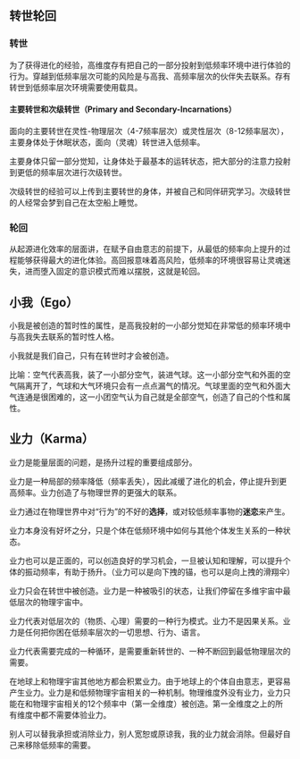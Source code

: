 ## 转世轮回

### 转世

为了获得进化的经验，高维度存有把自己的一部分投射到低频率环境中进行体验的行为。穿越到低频率层次可能的风险是与高我、高频率层次的伙伴失去联系。存有转世到低频率层次环境需要使用载具。

#### 主要转世和次级转世（Primary and Secondary-Incarnations）

面向的主要转世在灵性-物理层次（4-7频率层次）或灵性层次（8-12频率层次），主要身体处于休眠状态，面向（灵魂）转世进入低频率。

主要身体只留一部分觉知，让身体处于最基本的运转状态，把大部分的注意力投射到更低的频率层次进行次级转世。

次级转世的经验可以上传到主要转世的身体，并被自己和同伴研究学习。次级转世的人经常会梦到自己在太空船上睡觉。

### 轮回

从起源进化效率的层面讲，在赋予自由意志的前提下，从最低的频率向上提升的过程能够获得最大的进化体验。高回报意味着高风险，低频率的环境很容易让灵魂迷失，进而堕入固定的意识模式而难以摆脱，这就是轮回。 

## 小我（Ego）

小我是被创造的暂时性的属性，是高我投射的一小部分觉知在非常低的频率环境中与高我失去联系的暂时性人格。

小我就是我们自己，只有在转世时才会被创造。

比喻：空气代表高我，装了一小部分空气，装进气球。这一小部分空气和外面的空气隔离开了，气球和大气环境只会有一点点漏气的情况。气球里面的空气和外面大气连通是很困难的，这一小团空气认为自己就是全部空气，创造了自己的个性和属性。

## 业力（Karma）

业力是能量层面的问题，是扬升过程的重要组成部分。

业力是一种局部的频率降低（频率丢失），因此减缓了进化的机会，停止提升到更高频率。业力创造了与物理世界的更强大的联系。

业力通过在物理世界中对“行为”的不好的**选择**，或对较低频率事物的**迷恋**来产生。

业力本身没有好坏之分，只是个体在低频环境中如何与其他个体发生关系的一种状态。

业力也可以是正面的，可以创造良好的学习机会，一旦被认知和理解，可以提升个体的振动频率，有助于扬升。（业力可以是向下拽的锚，也可以是向上拽的滑翔伞）

业力只会在转世中被创造。业力是一种被吸引的状态，让我们停留在多维宇宙中最低层次的物理宇宙中。

业力代表对低层次的（物质、心理）需要的一种行为模式。业力不是因果关系。业力是任何把你困在低频率层次的一切思想、行为、语言。

业力代表需要完成的一种循环，是需要重新转世的、一种不断回到最低物理层次的需要。

在地球上和物理宇宙其他地方都会积累业力。由于地球上的个体自由意志，更容易产生业力。业力是和低频物理宇宙相关的一种机制。物理维度外没有业力，业力只能在和物理宇宙相关的12个频率中（第一全维度）被创造。第一全维度之上的所有维度中都不需要体验业力。

别人可以替我承担或消除业力，别人宽恕或原谅我，我的业力就会消除。但最好自己来移除低频率的需要。